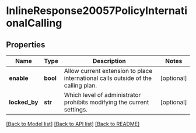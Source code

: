 # InlineResponse20057PolicyInternationalCalling

## Properties
Name | Type | Description | Notes
------------ | ------------- | ------------- | -------------
**enable** | **bool** | Allow current extension to place international calls outside of the calling plan. | [optional] 
**locked_by** | **str** | Which level of administrator prohibits modifying the current settings. | [optional] 

[[Back to Model list]](../README.md#documentation-for-models) [[Back to API list]](../README.md#documentation-for-api-endpoints) [[Back to README]](../README.md)

